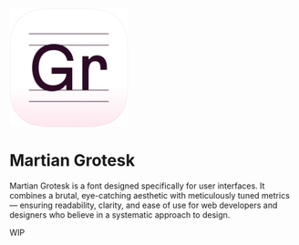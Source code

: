 <img src="./documentation/icon.png" width="208" height="208">

# Martian Grotesk

Martian Grotesk is a font designed specifically for user interfaces. It combines a brutal, eye-catching aesthetic with meticulously tuned metrics — ensuring readability, clarity, and ease of use for web developers and designers who believe in a systematic approach to design.

WIP
